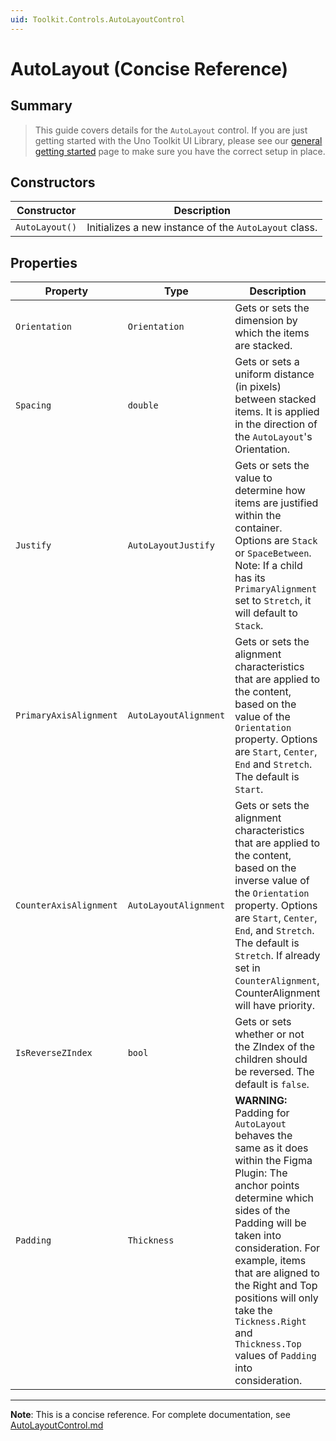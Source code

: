 ```yaml
---
uid: Toolkit.Controls.AutoLayoutControl
---
```


# AutoLayout (Concise Reference)

## Summary

> This guide covers details for the `AutoLayout` control. If you are just getting started with the Uno Toolkit UI Library, please see our [general getting started](../getting-started.md) page to make sure you have the correct setup in place.

## Constructors

| Constructor    | Description                                           |
|----------------|-------------------------------------------------------|
| `AutoLayout()` | Initializes a new instance of the `AutoLayout` class. |

## Properties

| Property               | Type                  | Description                                                                                                                                                                                                                                                                                                                                            |
|------------------------|-----------------------|--------------------------------------------------------------------------------------------------------------------------------------------------------------------------------------------------------------------------------------------------------------------------------------------------------------------------------------------------------|
| `Orientation`          | `Orientation`         | Gets or sets the dimension by which the items are stacked.                                                                                                                                                                                                                                                                                             |
| `Spacing`              | `double`              | Gets or sets a uniform distance (in pixels) between stacked items. It is applied in the direction of the `AutoLayout`'s Orientation.                                                                                                                                                                                                                   |
| `Justify`              | `AutoLayoutJustify`   | Gets or sets the value to determine how items are justified within the container. Options are `Stack` or `SpaceBetween`. Note: If a child has its `PrimaryAlignment` set to `Stretch`, it will default to `Stack`.                                                                                                                                     |
| `PrimaryAxisAlignment` | `AutoLayoutAlignment` | Gets or sets the alignment characteristics that are applied to the content, based on the value of the `Orientation` property.  Options are `Start`, `Center`, `End` and `Stretch`. The default is `Start`.                                                                                                                                             |
| `CounterAxisAlignment` | `AutoLayoutAlignment` | Gets or sets the alignment characteristics that are applied to the content, based on the inverse value of the `Orientation` property. Options are `Start`, `Center`, `End`, and `Stretch`. The default is `Stretch`. If already set in `CounterAlignment`, CounterAlignment will have priority.                                                        |
| `IsReverseZIndex`      | `bool`                | Gets or sets whether or not the ZIndex of the children should be reversed. The default is `false`.                                                                                                                                                                                                                                                     |
| `Padding`              | `Thickness`           | **WARNING:** Padding for `AutoLayout` behaves the same as it does within the Figma Plugin: The anchor points determine which sides of the Padding will be taken into consideration. For example, items that are aligned to the Right and Top positions will only take the `Tickness.Right` and `Thickness.Top` values of `Padding` into consideration. |

---

**Note**: This is a concise reference. 
For complete documentation, see [AutoLayoutControl.md](AutoLayoutControl.md)